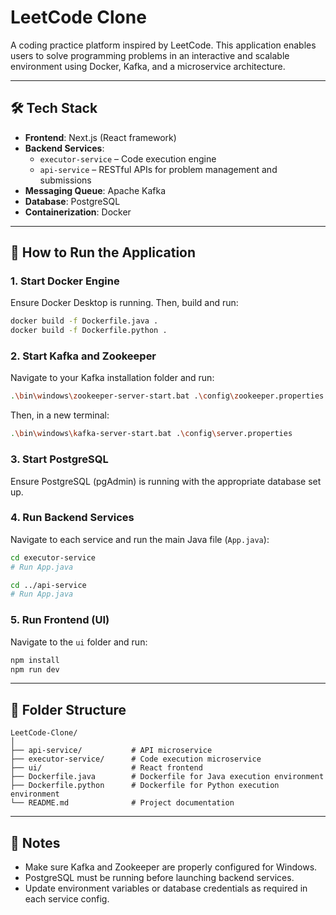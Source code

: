 # LeetCode Clone

A coding practice platform inspired by LeetCode. This application enables users to solve programming problems in an interactive and scalable environment using Docker, Kafka, and a microservice architecture.

---

## 🛠 Tech Stack

- **Frontend**: Next.js (React framework)
- **Backend Services**:
  - `executor-service` – Code execution engine
  - `api-service` – RESTful APIs for problem management and submissions
- **Messaging Queue**: Apache Kafka
- **Database**: PostgreSQL
- **Containerization**: Docker

---

## 🚀 How to Run the Application

### 1. Start Docker Engine

Ensure Docker Desktop is running. Then, build and run:

```bash
docker build -f Dockerfile.java .
docker build -f Dockerfile.python .
```

### 2. Start Kafka and Zookeeper

Navigate to your Kafka installation folder and run:

```bash
.\bin\windows\zookeeper-server-start.bat .\config\zookeeper.properties
```

Then, in a new terminal:

```bash
.\bin\windows\kafka-server-start.bat .\config\server.properties
```

### 3. Start PostgreSQL

Ensure PostgreSQL (pgAdmin) is running with the appropriate database set up.

### 4. Run Backend Services

Navigate to each service and run the main Java file (`App.java`):

```bash
cd executor-service
# Run App.java

cd ../api-service
# Run App.java
```

### 5. Run Frontend (UI)

Navigate to the `ui` folder and run:

```bash
npm install
npm run dev
```

---

## 🧪 Folder Structure

```
LeetCode-Clone/
│
├── api-service/           # API microservice
├── executor-service/      # Code execution microservice
├── ui/                    # React frontend
├── Dockerfile.java        # Dockerfile for Java execution environment
├── Dockerfile.python      # Dockerfile for Python execution environment
└── README.md              # Project documentation
```

---

## 📌 Notes

- Make sure Kafka and Zookeeper are properly configured for Windows.
- PostgreSQL must be running before launching backend services.
- Update environment variables or database credentials as required in each service config.



